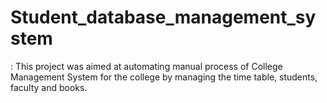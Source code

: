 # Student_database_management_system
: This project was aimed at automating manual process of College Management System for the college by managing the time table, students, faculty and books.
